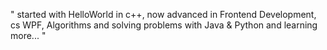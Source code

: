 "
started with HelloWorld in c++,
now advanced in
Frontend Development,
cs WPF,
Algorithms and solving problems with Java & Python
and learning more...
"
